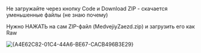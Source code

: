 Не загружайте через кнопку Code и Download ZIP - скачается уменьшенные файлы (не знаю почему)

Нужно НАЖАТЬ на сам ZIP-файл (MedvejiyZaezd.zip) и загрузить его как Raw 

![{A4E62C82-01C4-44A6-BE67-CACB496B3E29}](https://github.com/user-attachments/assets/c9e5359d-3d11-4d13-b743-8eaaa5071fbb)
